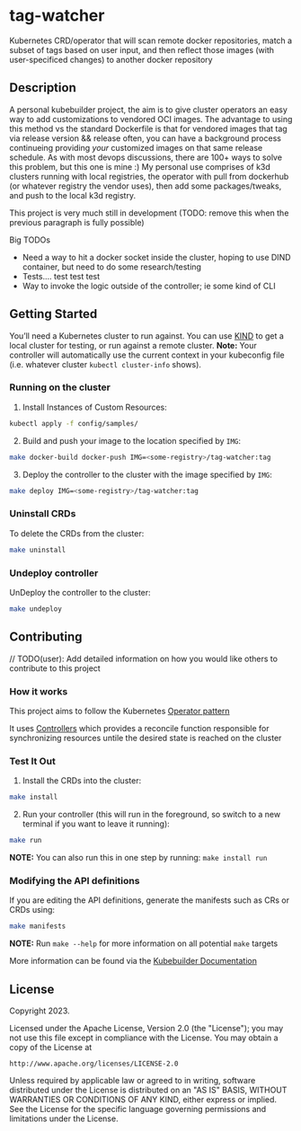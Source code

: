 # tag-watcher
Kubernetes CRD/operator that will scan remote docker repositories, match a subset of tags based on user input, and then reflect those images (with user-specificed changes) to another docker repository

## Description
A personal kubebuilder project, the aim is to give cluster operators an easy way to add customizations to vendored OCI images. The advantage to using this method vs the standard Dockerfile is that for vendored images that tag via release version && release often, you can have a background process continueing providing *your* customized images on that same release schedule. As with most devops discussions, there are 100+ ways to solve this problem, but this one is mine :) My personal use comprises of k3d clusters running with local registries, the operator with pull from dockerhub (or whatever registry the vendor uses), then add some packages/tweaks, and push to the local k3d registry.

This project is very much still in development (TODO: remove this when the previous paragraph is fully possible)

Big TODOs
- Need a way to hit a docker socket inside the cluster, hoping to use DIND container, but need to do some research/testing
- Tests.... test test test
- Way to invoke the logic outside of the controller; ie some kind of CLI

## Getting Started
You’ll need a Kubernetes cluster to run against. You can use [KIND](https://sigs.k8s.io/kind) to get a local cluster for testing, or run against a remote cluster.
**Note:** Your controller will automatically use the current context in your kubeconfig file (i.e. whatever cluster `kubectl cluster-info` shows).

### Running on the cluster
1. Install Instances of Custom Resources:

```sh
kubectl apply -f config/samples/
```

2. Build and push your image to the location specified by `IMG`:
	
```sh
make docker-build docker-push IMG=<some-registry>/tag-watcher:tag
```
	
3. Deploy the controller to the cluster with the image specified by `IMG`:

```sh
make deploy IMG=<some-registry>/tag-watcher:tag
```

### Uninstall CRDs
To delete the CRDs from the cluster:

```sh
make uninstall
```

### Undeploy controller
UnDeploy the controller to the cluster:

```sh
make undeploy
```

## Contributing
// TODO(user): Add detailed information on how you would like others to contribute to this project

### How it works
This project aims to follow the Kubernetes [Operator pattern](https://kubernetes.io/docs/concepts/extend-kubernetes/operator/)

It uses [Controllers](https://kubernetes.io/docs/concepts/architecture/controller/) 
which provides a reconcile function responsible for synchronizing resources untile the desired state is reached on the cluster 

### Test It Out
1. Install the CRDs into the cluster:

```sh
make install
```

2. Run your controller (this will run in the foreground, so switch to a new terminal if you want to leave it running):

```sh
make run
```

**NOTE:** You can also run this in one step by running: `make install run`

### Modifying the API definitions
If you are editing the API definitions, generate the manifests such as CRs or CRDs using:

```sh
make manifests
```

**NOTE:** Run `make --help` for more information on all potential `make` targets

More information can be found via the [Kubebuilder Documentation](https://book.kubebuilder.io/introduction.html)

## License

Copyright 2023.

Licensed under the Apache License, Version 2.0 (the "License");
you may not use this file except in compliance with the License.
You may obtain a copy of the License at

    http://www.apache.org/licenses/LICENSE-2.0

Unless required by applicable law or agreed to in writing, software
distributed under the License is distributed on an "AS IS" BASIS,
WITHOUT WARRANTIES OR CONDITIONS OF ANY KIND, either express or implied.
See the License for the specific language governing permissions and
limitations under the License.

